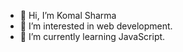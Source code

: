 - 👋 Hi, I’m Komal Sharma
- 👀 I’m interested in web development.
- 🌱 I’m currently learning JavaScript.
<!---
SKomal16/SKomal16 is a ✨ special ✨ repository because its `README.md` (this file) appears on your GitHub profile.
You can click the Preview link to take a look at your changes.
--->
